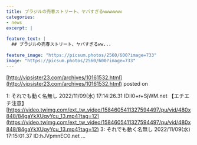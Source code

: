 ```yaml
---
title: ブラジルの売春ストリート、ヤバすぎるwwwwwww
categories:
- news
excerpt: |
  
feature_text: |
  ## ブラジルの売春ストリート、ヤバすぎるww...
  
feature_image: "https://picsum.photos/2560/600?image=733"
image: "https://picsum.photos/2560/600?image=733"
---
```


[http://vipsister23.com/archives/10161532.html](http://vipsister23.com/archives/10161532.html)
posted on 

<!--more-->

1: それでも動く名無し 2022/11/09(水) 17:14:26.31 ID:I0+r+SjWM.net 【エチエチ注意】[https://video.twimg.com/ext_tw_video/1584605411327594497/pu/vid/480x848/84gaYkXUqyYcu_13.mp4?tag=12](https://video.twimg.com/ext_tw_video/1584605411327594497/pu/vid/480x848/84gaYkXUqyYcu_13.mp4?tag=12) 3: それでも動く名無し 2022/11/09(水) 17:15:01.37 ID:hJVpmnEC0.net ...
